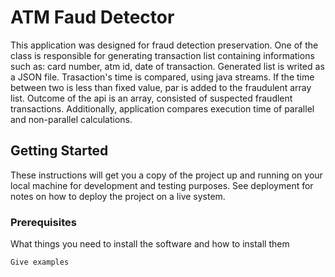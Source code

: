# ATM Faud Detector

This application was designed for fraud detection preservation. One of the class is responsible for generating transaction list containing informations such as: card number, atm id, date of transaction. Generated list is writed as a JSON file.
Trasaction's time is compared, using java streams. If the time between two is less than fixed value, par is added to the fraudulent array list. Outcome of the api is an array, consisted of suspected fraudlent transactions. Additionally, application compares execution time of parallel and non-parallel calculations.


## Getting Started

These instructions will get you a copy of the project up and running on your local machine for development and testing purposes. See deployment for notes on how to deploy the project on a live system.

### Prerequisites

What things you need to install the software and how to install them

```
Give examples
```
